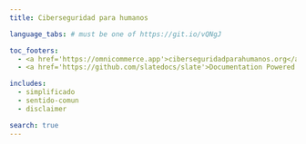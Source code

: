 ```yaml
---
title: Ciberseguridad para humanos

language_tabs: # must be one of https://git.io/vQNgJ

toc_footers:
  - <a href='https://omnicommerce.app'>ciberseguridadparahumanos.org</a>
  - <a href='https://github.com/slatedocs/slate'>Documentation Powered by Slate</a>

includes:
  - simplificado
  - sentido-comun
  - disclaimer

search: true
---
```

